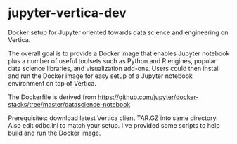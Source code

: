 # jupyter-vertica-dev
Docker setup for Jupyter oriented towards data science and engineering on Vertica.

The overall goal is to provide a Docker image that enables Jupyter notebook plus a number of useful toolsets such as Python and R engines, popular data science libraries, and visualization add-ons.  Users could then install and run the Docker image for easy setup of a Jupyter notebook environment on top of Vertica.

The Dockerfile is derived from https://github.com/jupyter/docker-stacks/tree/master/datascience-notebook

Prerequisites: download latest Vertica client TAR.GZ into same directory.  Also edit odbc.ini to match your setup.
I've provided some scripts to help build and run the Docker image.
